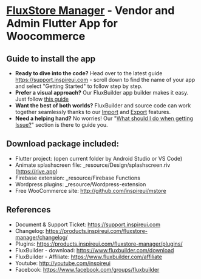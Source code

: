 # [FluxStore Manager](https://1.envato.market/Kkdxz) - Vendor and Admin Flutter App for Woocommerce

## Guide to install the app
- **Ready to dive into the code?** Head over to the latest guide https://support.inspireui.com - scroll down to find the name of your app and select "Getting Started" to follow step by step.
- **Prefer a visual approach?** Our FluxBuilder app builder makes it easy. Just follow [this guide](https://support.inspireui.com/help-center/articles/35/36/236/activate-fluxstore-on-fluxbuilder-%F0%9F%92%A5)
- **Want the best of both worlds?** FluxBuilder and source code can work together seamlessly thanks to our [Import](https://support.inspireui.com/help-center/articles/15/16/144/import) and [Export](https://support.inspireui.com/help-center/articles/15/16/4/export) features.
- **Need a helping hand?** No worries! Our "[What should I do when getting Issue?](https://1.envato.market/rMkXB)" section is there to guide you.

## Download package included:
- Flutter project: (open current folder by Android Studio or VS Code)
- Animate splashscreen file: _resource/Design/splashscreen.riv (https://rive.app)
- Firebase extension: _resource/Firebase Functions
- Wordpress plugins: _resource/Wordpress-extension
- Free WooCommerce site: http://github.com/inspireui/mstore

## References 
- Document & Support Ticket: https://support.inspireui.com
- Changelog: https://products.inspireui.com/fluxstore-manager/changelog/
- Plugins: https://products.inspireui.com/fluxstore-manager/plugins/
- FluxBuilder - download: https://www.fluxbuilder.com/download
- FluxBuilder - Affiliate: https://www.fluxbuilder.com/affiliate
- Youtube: http://youtube.com/inspireui
- Facebook: https://www.facebook.com/groups/fluxbuilder
